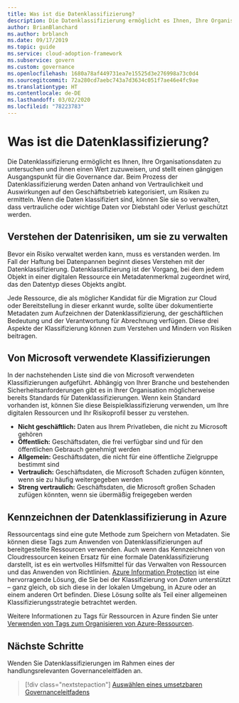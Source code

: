 ```yaml
---
title: Was ist die Datenklassifizierung?
description: Die Datenklassifizierung ermöglicht es Ihnen, Ihre Organisationsdaten zu untersuchen und ihnen einen Wert zuzuweisen, und stellt einen gängigen Ausgangspunkt für die Governance dar.
author: BrianBlanchard
ms.author: brblanch
ms.date: 09/17/2019
ms.topic: guide
ms.service: cloud-adoption-framework
ms.subservice: govern
ms.custom: governance
ms.openlocfilehash: 1680a78af449731ea7e15525d3e276998a73c0d4
ms.sourcegitcommit: 72a280cd7aebc743a7d3634c051f7ae46e4fc9ae
ms.translationtype: HT
ms.contentlocale: de-DE
ms.lasthandoff: 03/02/2020
ms.locfileid: "78223783"
---
```

<!-- markdownlint-disable MD026 -->

# <a name="what-is-data-classification"></a>Was ist die Datenklassifizierung?

Die Datenklassifizierung ermöglicht es Ihnen, Ihre Organisationsdaten zu untersuchen und ihnen einen Wert zuzuweisen, und stellt einen gängigen Ausgangspunkt für die Governance dar. Beim Prozess der Datenklassifizierung werden Daten anhand von Vertraulichkeit und Auswirkungen auf den Geschäftsbetrieb kategorisiert, um Risiken zu ermitteln. Wenn die Daten klassifiziert sind, können Sie sie so verwalten, dass vertrauliche oder wichtige Daten vor Diebstahl oder Verlust geschützt werden.

## <a name="understand-data-risks-then-manage-them"></a>Verstehen der Datenrisiken, um sie zu verwalten

Bevor ein Risiko verwaltet werden kann, muss es verstanden werden. Im Fall der Haftung bei Datenpannen beginnt dieses Verstehen mit der Datenklassifizierung. Datenklassifizierung ist der Vorgang, bei dem jedem Objekt in einer digitalen Ressource ein Metadatenmerkmal zugeordnet wird, das den Datentyp dieses Objekts angibt.

Jede Ressource, die als möglicher Kandidat für die Migration zur Cloud oder Bereitstellung in dieser erkannt wurde, sollte über dokumentierte Metadaten zum Aufzeichnen der Datenklassifizierung, der geschäftlichen Bedeutung und der Verantwortung für Abrechnung verfügen. Diese drei Aspekte der Klassifizierung können zum Verstehen und Mindern von Risiken beitragen.

## <a name="classifications-microsoft-uses"></a>Von Microsoft verwendete Klassifizierungen

In der nachstehenden Liste sind die von Microsoft verwendeten Klassifizierungen aufgeführt. Abhängig von Ihrer Branche und bestehenden Sicherheitsanforderungen gibt es in Ihrer Organisation möglicherweise bereits Standards für Datenklassifizierungen. Wenn kein Standard vorhanden ist, können Sie diese Beispielklassifizierung verwenden, um Ihre digitalen Ressourcen und Ihr Risikoprofil besser zu verstehen.

- **Nicht geschäftlich:** Daten aus Ihrem Privatleben, die nicht zu Microsoft gehören
- **Öffentlich:** Geschäftsdaten, die frei verfügbar sind und für den öffentlichen Gebrauch genehmigt werden
- **Allgemein:** Geschäftsdaten, die nicht für eine öffentliche Zielgruppe bestimmt sind
- **Vertraulich:** Geschäftsdaten, die Microsoft Schaden zufügen könnten, wenn sie zu häufig weitergegeben werden
- **Streng vertraulich:** Geschäftsdaten, die Microsoft großen Schaden zufügen könnten, wenn sie übermäßig freigegeben werden

## <a name="tagging-data-classification-in-azure"></a>Kennzeichnen der Datenklassifizierung in Azure

Ressourcentags sind eine gute Methode zum Speichern von Metadaten. Sie können diese Tags zum Anwenden von Datenklassifizierungen auf bereitgestellte Ressourcen verwenden. Auch wenn das Kennzeichnen von Cloudressourcen keinen Ersatz für eine formale Datenklassifizierung darstellt, ist es ein wertvolles Hilfsmittel für das Verwalten von Ressourcen und das Anwenden von Richtlinien. [Azure Information Protection](https://docs.microsoft.com/azure/information-protection/what-is-information-protection) ist eine hervorragende Lösung, die Sie bei der Klassifizierung von _Daten_ unterstützt – ganz gleich, ob sich diese in der lokalen Umgebung, in Azure oder an einem anderen Ort befinden. Diese Lösung sollte als Teil einer allgemeinen Klassifizierungsstrategie betrachtet werden.

Weitere Informationen zu Tags für Ressourcen in Azure finden Sie unter [Verwenden von Tags zum Organisieren von Azure-Ressourcen](https://docs.microsoft.com/azure/azure-resource-manager/resource-group-using-tags).

## <a name="next-steps"></a>Nächste Schritte

Wenden Sie Datenklassifizierungen im Rahmen eines der handlungsrelevanten Governanceleitfäden an.

> [!div class="nextstepaction"]
> [Auswählen eines umsetzbaren Governanceleitfadens](../guides/index.md)
